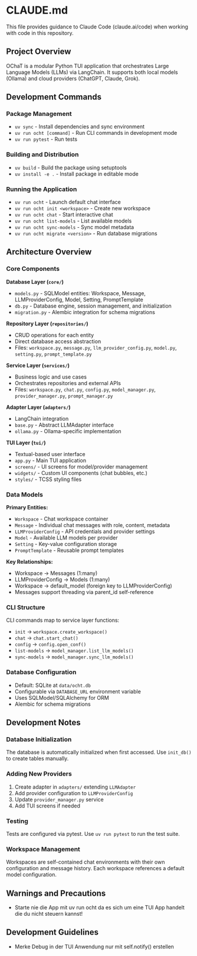 # CLAUDE.md

This file provides guidance to Claude Code (claude.ai/code) when working with code in this repository.

## Project Overview

OChaT is a modular Python TUI application that orchestrates Large Language Models (LLMs) via LangChain. It supports both local models (Ollama) and cloud providers (ChatGPT, Claude, Grok).

## Development Commands

### Package Management
- `uv sync` - Install dependencies and sync environment
- `uv run ocht [command]` - Run CLI commands in development mode
- `uv run pytest` - Run tests

### Building and Distribution
- `uv build` - Build the package using setuptools
- `uv install -e .` - Install package in editable mode

### Running the Application
- `uv run ocht` - Launch default chat interface
- `uv run ocht init <workspace>` - Create new workspace
- `uv run ocht chat` - Start interactive chat
- `uv run ocht list-models` - List available models
- `uv run ocht sync-models` - Sync model metadata
- `uv run ocht migrate <version>` - Run database migrations

## Architecture Overview

### Core Components

**Database Layer (`core/`)**
- `models.py` - SQLModel entities: Workspace, Message, LLMProviderConfig, Model, Setting, PromptTemplate
- `db.py` - Database engine, session management, and initialization
- `migration.py` - Alembic integration for schema migrations

**Repository Layer (`repositories/`)**
- CRUD operations for each entity
- Direct database access abstraction
- Files: `workspace.py`, `message.py`, `llm_provider_config.py`, `model.py`, `setting.py`, `prompt_template.py`

**Service Layer (`services/`)**
- Business logic and use cases
- Orchestrates repositories and external APIs
- Files: `workspace.py`, `chat.py`, `config.py`, `model_manager.py`, `provider_manager.py`, `prompt_manager.py`

**Adapter Layer (`adapters/`)**
- LangChain integration
- `base.py` - Abstract LLMAdapter interface
- `ollama.py` - Ollama-specific implementation

**TUI Layer (`tui/`)**
- Textual-based user interface
- `app.py` - Main TUI application
- `screens/` - UI screens for model/provider management
- `widgets/` - Custom UI components (chat bubbles, etc.)
- `styles/` - TCSS styling files

### Data Models

**Primary Entities:**
- `Workspace` - Chat workspace container
- `Message` - Individual chat messages with role, content, metadata
- `LLMProviderConfig` - API credentials and provider settings
- `Model` - Available LLM models per provider
- `Setting` - Key-value configuration storage
- `PromptTemplate` - Reusable prompt templates

**Key Relationships:**
- Workspace → Messages (1:many)
- LLMProviderConfig → Models (1:many)
- Workspace → default_model (foreign key to LLMProviderConfig)
- Messages support threading via parent_id self-reference

### CLI Structure

CLI commands map to service layer functions:
- `init` → `workspace.create_workspace()`
- `chat` → `chat.start_chat()`
- `config` → `config.open_conf()`
- `list-models` → `model_manager.list_llm_models()`
- `sync-models` → `model_manager.sync_llm_models()`

### Database Configuration

- Default: SQLite at `data/ocht.db`
- Configurable via `DATABASE_URL` environment variable
- Uses SQLModel/SQLAlchemy for ORM
- Alembic for schema migrations

## Development Notes

### Database Initialization
The database is automatically initialized when first accessed. Use `init_db()` to create tables manually.

### Adding New Providers
1. Create adapter in `adapters/` extending `LLMAdapter`
2. Add provider configuration to `LLMProviderConfig`
3. Update `provider_manager.py` service
4. Add TUI screens if needed

### Testing
Tests are configured via pytest. Use `uv run pytest` to run the test suite.

### Workspace Management
Workspaces are self-contained chat environments with their own configuration and message history. Each workspace references a default model configuration.

## Warnings and Precautions
- Starte nie die App mit uv run ocht da es sich um eine TUI App handelt die du nicht steuern kannst!

## Development Guidelines
- Merke Debug in der TUI Anwendung nur mit self.notify() erstellen